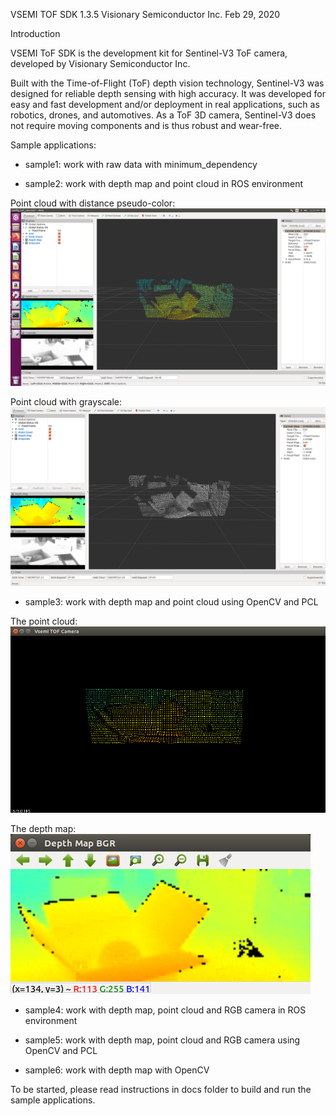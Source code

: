VSEMI TOF SDK 1.3.5
Visionary Semiconductor Inc.
Feb 29, 2020

Introduction

   VSEMI ToF SDK is the development kit for Sentinel-V3 ToF camera, developed by Visionary Semiconductor Inc.

   Built with the Time-of-Flight (ToF) depth vision technology, Sentinel-V3 was designed for reliable depth sensing with high accuracy. 
   It was developed for easy and fast development and/or deployment in real applications, such as robotics, drones, and automotives. 
   As a ToF 3D camera, Sentinel-V3 does not require moving components and is thus robust and wear-free. 

Sample applications:

- sample1:                   work with raw data with minimum_dependency

- sample2:                   work with depth map and point cloud in ROS environment

 Point cloud with distance pseudo-color:
 ![Image of Sample2](samples/sample2/sample_2_1.png)
 
 Point cloud with grayscale:
 ![Image of Sample2](samples/sample2/sample_2_2.png)

- sample3:                   work with depth map and point cloud using OpenCV and PCL

The point cloud:
![Image of Sample3 = Point cloud](samples/sample3/sample_3_1.png)

The depth map:
![Image of Sample3 = Point cloud](samples/sample3/sample_3_2.png)

- sample4:                   work with depth map, point cloud and RGB camera in ROS environment

- sample5:                   work with depth map, point cloud and RGB camera using OpenCV and PCL

- sample6:                   work with depth map with OpenCV
   
To be started, please read instructions in docs folder to build and run the sample applications.
